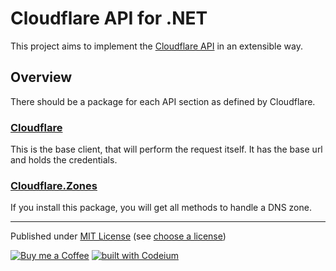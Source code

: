 # Cloudflare API for .NET

This project aims to implement the [Cloudflare API] in an extensible way.

## Overview

There should be a package for each API section as defined by Cloudflare.


### [Cloudflare]

This is the base client, that will perform the request itself. It has the base url and holds the credentials.


### [Cloudflare.Zones]

If you install this package, you will get all methods to handle a DNS zone.


---

Published under [MIT License] (see [choose a license])

[![Buy me a Coffee](https://shields.am-wd.de/badge/PayPal-Buy_me_a_Coffee-yellow?style=flat&logo=paypal)](https://link.am-wd.de/donate)
[![built with Codeium](https://codeium.com/badges/main)](https://link.am-wd.de/codeium)



[Cloudflare]: Cloudflare/README.md
[Cloudflare.Zones]: Extensions/Cloudflare.Zones/README.md

[Cloudflare API]: https://developers.cloudflare.com/api/
[MIT License]: LICENSE.txt
[choose a license]: https://choosealicense.com/licenses/mit/
